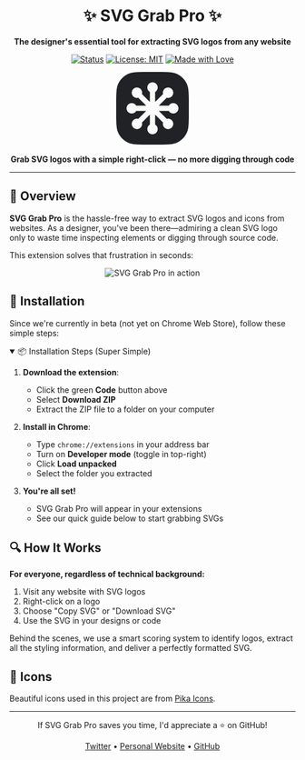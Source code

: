 <div align="center">
  
# ✨ SVG Grab Pro ✨

**The designer's essential tool for extracting SVG logos from any website**

[![Status](https://img.shields.io/badge/status-beta-blueviolet.svg?style=flat-square)](https://github.com/ash-uxi/svg-grab-pro)
[![License: MIT](https://img.shields.io/badge/License-MIT-blue.svg?style=flat-square)](https://opensource.org/licenses/MIT)
[![Made with Love](https://img.shields.io/badge/made%20with-♥-ff69b4.svg?style=flat-square)](https://ashuxi.com)

<img src="https://raw.githubusercontent.com/ash-uxi/svg-grab-pro/main/images/dark/icon128.png" width="128" height="128" alt="SVG Grab Pro Logo">

**Grab SVG logos with a simple right-click — no more digging through code**

</div>

---

## 🌟 Overview

**SVG Grab Pro** is the hassle-free way to extract SVG logos and icons from websites. As a designer, you've been there—admiring a clean SVG logo only to waste time inspecting elements or digging through source code. 

This extension solves that frustration in seconds:

<div align="center">
  <img src="https://1x1jwtb0bx.ufs.sh/f/V94JAVmGcI5PFE74cIZNqraicHQh40gpzFTo6OBbV8lPx2m7" width="600" alt="SVG Grab Pro in action">
</div>

## 🚀 Installation

Since we're currently in beta (not yet on Chrome Web Store), follow these simple steps:

<details open>
<summary>📦 Installation Steps (Super Simple)</summary>

1. **Download the extension**:
   - Click the green **Code** button above
   - Select **Download ZIP**
   - Extract the ZIP file to a folder on your computer

2. **Install in Chrome**:
   - Type `chrome://extensions` in your address bar
   - Turn on **Developer mode** (toggle in top-right)
   - Click **Load unpacked**
   - Select the folder you extracted

3. **You're all set!**
   - SVG Grab Pro will appear in your extensions
   - See our quick guide below to start grabbing SVGs

</details>

## 🔍 How It Works

**For everyone, regardless of technical background:**

1. Visit any website with SVG logos
2. Right-click on a logo
3. Choose "Copy SVG" or "Download SVG"
4. Use the SVG in your designs or code

Behind the scenes, we use a smart scoring system to identify logos, extract all the styling information, and deliver a perfectly formatted SVG.

## 🎨 Icons

Beautiful icons used in this project are from [Pika Icons](https://pikaicons.com/).

---

<div align="center">
  <p>If SVG Grab Pro saves you time, I'd appreciate a ⭐ on GitHub!</p>
  <p>
    <a href="https://twitter.com/Ash_uxi">Twitter</a> •
    <a href="https://ashuxi.com">Personal Website</a> •
    <a href="https://github.com/ash-uxi">GitHub</a>
  </p>
</div>
